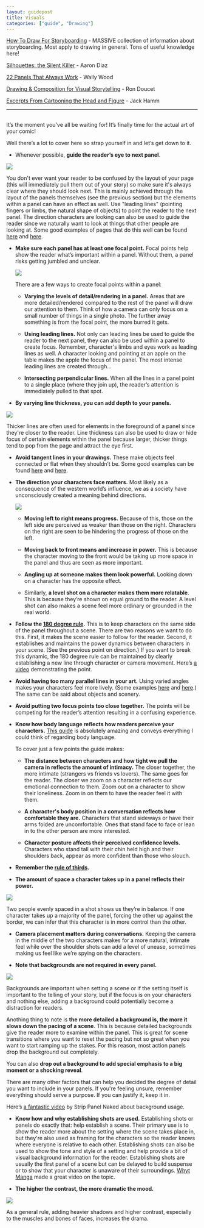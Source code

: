 ```yaml
---
layout: guidepost
title: Visuals
categories: ["guide", "Drawing"]
---
```

[How To Draw For Storyboarding](http://www.floobynooby.com/comp1.html) - MASSIVE collection of information about storyboarding. Most apply to drawing in general. Tons of useful knowledge here!

[Silhouettes: the Silent Killer](http://dresdencodak.tumblr.com/post/1279958363/silhouettes-the-silent-killer) - Aaron Diaz

[22 Panels That Always Work](http://momentofcerebus.blogspot.ca/2012/07/wally-woods-22-panels-that-always-work.html) - Wally Wood

[Drawing & Composition for Visual Storytelling](http://www.floobynooby.com/wordpress/drawing-and-composition-for-visual-storytelling/) - Ron Doucet

[Excerpts From Cartooning the Head and Figure](https://www.dropbox.com/s/lg1tqdz8dv01b33/Emotion%20Reference.pdf?dl=0) - Jack Hamm

<hr><br>
It’s the moment you’ve all be waiting for! It’s finally time for the actual art of your comic!

Well there’s a lot to cover here so strap yourself in and let’s get down to it.

- Whenever possible, **guide the reader’s eye to next panel**.

![](/images/guide/eyeguide.jpg)

You don't ever want your reader to be confused by the layout of your page (this will immediately pull them out of your story) so make sure it's always clear where they should look next. This is mainly achieved through the layout of the panels themselves (see the previous section) but the elements within a panel can have an effect as well. Use "leading lines" (pointing fingers or limbs, the natural shape of objects) to point the reader to the next panel. The direction characters are looking can also be used to guide the reader since we naturally want to look at things that other people are looking at. Some good examples of pages that do this well can be found [here](http://www.webcomicalliance.com/wp-content/uploads/2012/07/10-batman2.jpg) and [here](http://www.webcomicalliance.com/wp-content/uploads/2012/07/01Batroc-vs-Capn.jpg).

- **Make sure each panel has at least one focal point.** Focal points help show the reader what’s important within a panel. Without them, a panel risks getting jumbled and unclear.

    ![](/images/guide/supermonkey.jpg)

    There are a few ways to create focal points within a panel: 

    - **Varying the levels of detail/rendering in a panel.** Areas that are more detailed/rendered compared to the rest of the panel will draw our attention to them. Think of how a camera can only focus on a small number of things in a single photo. The further away something is from the focal point, the more burred it gets.
    
    - **Using leading lines.** Not only can leading lines be used to guide the reader to the next panel, they can also be used within a panel to create focus. Remember, character's limbs and eyes work as leading lines as well. A character looking and pointing at an apple on the table makes the apple the focus of the panel. The most intense leading lines are created through...
    
    - **Intersecting perpendicular lines.** When all the lines in a panel point to a single place (where they join up), the reader’s attention is immediately pulled to that spot.

- **By varying line thickness, you can add depth to your panels.**

![](/images/guide/linewidth.JPG)

Thicker lines are often used for elements in the foreground of a panel since they're closer to the reader. Line thickness can also be used to draw or hide focus of certain elements within the panel because larger, thicker things tend to pop from the page and attract the eye first.

- **Avoid tangent lines in your drawings.** These make objects feel connected or flat when they shouldn’t be. Some good examples can be found [here](https://schweizercomics.tumblr.com/post/11966164633/the-schweizer-guide-to-spotting-tangents) and [here](http://emptyeasel.com/2008/11/18/avoiding-tangents-9-visual-blunders-every-artist-should-watch-out-for/).

- **The direction your characters face matters.** Most likely as a consequence of the western world’s influence, we as a society have unconsciously created a meaning behind directions.

    ![](/images/guide/direction.JPG)

    - **Moving left to right means progress.** Because of this, those on the left side are perceived as weaker than those on the right. Characters on the right are seen to be hindering the progress of those on the left.
    
    - **Moving back to front means and increase in power.** This is because the character moving to the front would be taking up more space in the panel and thus are seen as more important.
    
    - **Angling up at someone makes them look powerful.** Looking down on a character has the opposite effect.
    
    - Similarly, **a level shot on a character makes them more relatable**. This is because they’re shown on equal ground to the reader. A level shot can also makes a scene feel more ordinary or grounded in the real world.

- **Follow the [180 degree rule](http://www.floobynooby.com/IPUB/axislines.png).** This is to keep characters on the same side of the panel throughout a scene. There are two reasons we want to do this. First, it makes the scene easier to follow for the reader. Second, it establishes and maintains the power dynamics between characters in your scene. (See the previous point on direction.) If you want to break this dynamic, the 180 degree rule can be maintained by clearly establishing a new line through character or camera movement. Here’s [a video](https://www.youtube.com/watch?v=G4KFM_CLoQ0) demonstrating the point.

- **Avoid having too many parallel lines in your art.** Using varied angles makes your characters feel more lively. (Some examples [here](https://s-media-cache-ak0.pinimg.com/736x/a0/72/62/a07262d07e4a062025f32cdd898375ca.jpg) and [here](https://s-media-cache-ak0.pinimg.com/736x/5e/1e/b7/5e1eb73268592a0ea8c32908afdad77e.jpg).) The same can be said about objects and scenery.

- **Avoid putting two focus points too close together.** The points will be competing for the reader’s attention resulting in a confusing experience.

- **Know how body language reflects how readers perceive your characters.** [This guide](http://www.floobynooby.com/boards/bl.png) is absolutely amazing and conveys everything I could think of regarding body language.

    To cover just a few points the guide makes:

    - **The distance between characters and how tight we pull the camera in reflects the amount of intimacy.** The closer together, the more intimate (strangers vs friends vs lovers). The same goes for the reader. The closer we zoom on a character reflects our emotional connection to them. Zoom out on a character to show their loneliness. Zoom in on them to have the reader feel it with them.
    
    - **A character's body position in a conversation reflects how comfortable they are.** Characters that stand sideways or have their arms folded are uncomfortable. Ones that stand face to face or lean in to the other person are more interested.

    - **Character posture affects their perceived confidence levels.** Characters who stand tall with their chin held high and their shoulders back, appear as more confident than those who slouch.

- **Remember the [rule of thirds](https://en.wikipedia.org/wiki/Rule_of_thirds).**

- **The amount of space a character takes up in a panel reflects their power.**

![](/images/guide/power.JPG)

Two people evenly spaced in a shot shows us they’re in balance. If one character takes up a majority of the panel, forcing the other up against the border, we can infer that this character is in more control than the other.

- **Camera placement matters during conversations.** Keeping the camera in the middle of the two characters makes for a more natural, intimate feel while over the shoulder shots can add a level of unease, sometimes making us feel like we’re spying on the characters.

- **Note that backgrounds are not required in every panel.**

![](/images/guide/nobg.JPG)

Backgrounds are important when setting a scene or if the setting itself is important to the telling of your story, but if the focus is on your characters and nothing else, adding a background could potentially become a distraction for readers.

Anothing thing to note is **the more detailed a background is, the more it slows down the pacing of a scene**. This is because detailed backgrounds give the reader more to examine within the panel. This is great for scene transitions where you want to reset the pacing but not so great when you want to start ramping up the stakes. For this reason, most action panels drop the background out completely.

You can also **drop out a background to add special emphasis to a big moment or a shocking reveal**.

There are many other factors that can help you decided the degree of detail you want to include in your panels. If you're feeling unsure, remember everything should serve a purpose. If you can justify it, keep it in.

Here’s [a fantastic video](https://www.youtube.com/watch?v=KbMj9f0mcBA) by Strip Panel Naked about background usage.

- **Know how and why establishing shots are used.** Establishing shots or panels do exactly that: help establish a scene. Their primary use is to show the reader more about the setting where the scene takes place in, but they're also used as framing for the characters so the reader knows where everyone is relative to each other. Establishing shots can also be used to show the tone and style of a setting and help provide a bit of visual background information for the reader. Establishing shots are usually the first panel of a scene but can be delayed to build suspense or to show that your character is unaware of their surroundings. [Whyt Manga](https://www.youtube.com/watch?v=p75YBZDJvQQ) made a great video on the topic.

- **The higher the contrast, the more dramatic the mood.**

![](/images/guide/contrast.jpg)

As a general rule, adding heavier shadows and higher contrast, especially to the muscles and bones of faces, increases the drama.